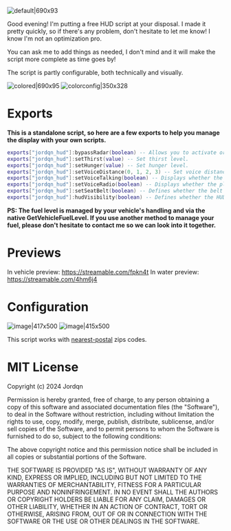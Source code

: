 ![default|690x93](https://forum-cfx-re.akamaized.net/original/5X/f/f/1/8/ff180d0cc4104c2085b23fa740e64677dd7b3bde.jpeg)

Good evening! I'm putting a free HUD script at your disposal. I made it pretty quickly, so if there's any problem, don't hesitate to let me know! I know I'm not an optimization pro.

You can ask me to add things as needed, I don't mind and it will make the script more complete as time goes by!

The script is partly configurable, both technically and visually.

![colored|690x95](https://forum-cfx-re.akamaized.net/original/5X/2/9/1/a/291a5f75c285c1cdbf2be0bbe0d774f1701398d1.jpeg)
![colorconfig|350x328](https://forum-cfx-re.akamaized.net/original/5X/6/0/1/7/6017eb7c2d557d65d2f9d525f74fb60c42891c63.png)

# Exports
**This is a standalone script, so here are a few exports to help you manage the display with your own scripts.**
```lua
exports["jordqn_hud"]:bypassRadar(boolean) -- Allows you to activate or deactivate, via your scripts, the fact of having the radar permanently outside your vehicles (if the option is active, of course).
exports["jordqn_hud"]:setThirst(value) -- Set thirst level.
exports["jordqn_hud"]:setHunger(value) -- Set hunger level.
exports["jordqn_hud"]:setVoiceDistance(0, 1, 2, 3) -- Set voice distance on HUD. (0 = mute, 1 = short, 2 = medium, 3 = long)
exports["jordqn_hud"]:setVoiceTalking(boolean) -- Displays whether the player is speaking or not.
exports["jordqn_hud"]:setVoiceRadio(boolean) -- Displays whether the player is speaking on the radio or not.
exports["jordqn_hud"]:setSeatBelt(boolean) -- Defines whether the belt is fastened or not.
exports["jordqn_hud"]:hudVisibility(boolean) -- Defines whether the HUD is visible or not.
```

**PS: The fuel level is managed by your vehicle's handling and via the native GetVehicleFuelLevel. If you use another method to manage your fuel, please don't hesitate to contact me so we can look into it together.**

# Previews
In vehicle preview: https://streamable.com/fpkn4t
In water preview: https://streamable.com/4hm6j4

# Configuration
![image|417x500](https://forum-cfx-re.akamaized.net/original/5X/8/1/0/3/81038e673bd7a9826cae2892916b4ae555f681b7.png)
![image|415x500](https://forum-cfx-re.akamaized.net/original/5X/a/d/f/b/adfbf249e0fa6827fab06a82d5dc18bb4755ce64.png)

This script works with [nearest-postal](https://github.com/DevBlocky/nearest-postal/tree/master) zips codes.

# MIT License

Copyright (c) 2024 Jordqn

Permission is hereby granted, free of charge, to any person obtaining a copy
of this software and associated documentation files (the "Software"), to deal
in the Software without restriction, including without limitation the rights
to use, copy, modify, merge, publish, distribute, sublicense, and/or sell
copies of the Software, and to permit persons to whom the Software is
furnished to do so, subject to the following conditions:

The above copyright notice and this permission notice shall be included in all
copies or substantial portions of the Software.

THE SOFTWARE IS PROVIDED "AS IS", WITHOUT WARRANTY OF ANY KIND, EXPRESS OR
IMPLIED, INCLUDING BUT NOT LIMITED TO THE WARRANTIES OF MERCHANTABILITY,
FITNESS FOR A PARTICULAR PURPOSE AND NONINFRINGEMENT. IN NO EVENT SHALL THE
AUTHORS OR COPYRIGHT HOLDERS BE LIABLE FOR ANY CLAIM, DAMAGES OR OTHER
LIABILITY, WHETHER IN AN ACTION OF CONTRACT, TORT OR OTHERWISE, ARISING FROM,
OUT OF OR IN CONNECTION WITH THE SOFTWARE OR THE USE OR OTHER DEALINGS IN THE
SOFTWARE.
